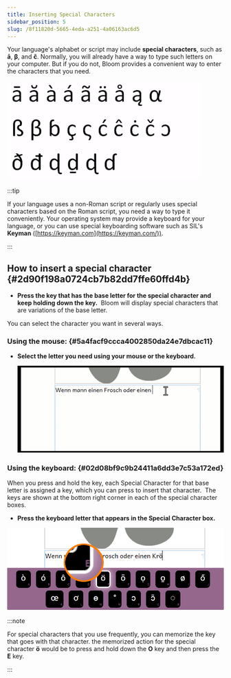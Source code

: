 ```yaml
---
title: Inserting Special Characters
sidebar_position: 5
slug: /8f11820d-5665-4eda-a251-4a06163ac6d5
---
```




<div class='notion-row'>
<div class='notion-column' style={{width: 'calc((100% - (min(32px, 4vw) * 1)) * 0.5)'}}>


Your language's alphabet or script may include **special characters**, such as **ā**, **β**, and **ĉ**. Normally, you will already have a way to type such letters on your computer. But if you do not, Bloom provides a convenient way to enter the characters that you need. 


</div><div className='notion-spacer'></div>

<div class='notion-column' style={{width: 'calc((100% - (min(32px, 4vw) * 1)) * 0.5)'}}>


![](./1759878967.png)


</div><div className='notion-spacer'></div>
</div>


:::tip

If your language uses a non-Roman script or regularly uses special characters based on the Roman script, you need a way to type it conveniently. Your operating system may provide a keyboard for your language, or you can use special keyboarding software such as SIL's **Keyman** ([https://keyman.com](https://keyman.com/)).  

:::




## How to insert a special character {#2d90f198a0724cb7b82dd7ffe60ffd4b}

- **Press the key that has the base letter for the special character and keep holding down the key.**  Bloom will display special characters that are variations of the base letter.

You can select the character you want in several ways.


### Using the mouse:  {#5a4facf9ccca4002850da24e7dbcac11}

- **Select the letter you need using your mouse or the keyboard.**

	![](./935043395.gif)


### Using the keyboard:  {#02d08bf9c9b24411a6dd3e7c53a172ed}


When you press and hold the key, each Special Character for that base letter is assigned a key, which you can press to insert that character.  The keys are shown at the bottom right corner in each of the special character boxes.

- **Press the keyboard letter that appears in the Special Character box.**

![](./139395228.png)


:::note

For special characters that you use frequently, you can memorize the key that goes with that character. the memorized action for the special character **ö** would be to press and hold down the **O** key and then press the **E** key.

:::




